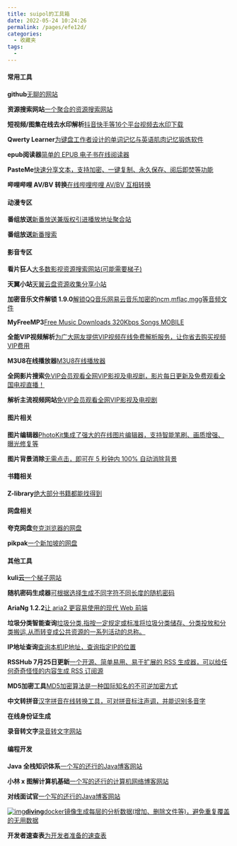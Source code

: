 ```yaml
---
title: suipol的工具箱
date: 2022-05-24 10:24:26
permalink: /pages/efe12d/
categories:
  - 收藏夹
tags:
  - 
---
```

#### 常用工具
**github**[无聊的网站](https://github.com/)

**资源搜索网站**[一个聚合的资源搜索网站](https://lzpan.com/#)

**短视频/图集在线去水印解析**[抖音快手等16个平台视频去水印下载](https://watermark.liumingye.cn/)

**Qwerty Learner**[为键盘工作者设计的单词记忆与英语肌肉记忆锻炼软件](https://qwerty.liumingye.cn/)

**epub阅读器**[简单的 EPUB 电子书在线阅读器](https://epub.liumingye.cn/)

**PasteMe**[快速分享文本，支持加密、一键复制、永久保存、阅后即焚等功能](https://paste.liumingye.cn/)



**哔哩哔哩 AV/BV 转换**[在线哔哩哔哩 AV/BV 互相转换](https://tool.liumingye.cn/avbv)

#### 动漫专区

**番组放送**[新番放送兼版权引进播放地址聚合站](https://bgm.liumingye.cn/)

**番组放送**[新番搜索](https://blog.iacg.site/)



#### 影音专区

**看片狂人**[大多数影视资源搜索网站(可能需要梯子)](https://www.kpkuang.xyz/)

**天翼小站**[天翼云盘资源收集分享小站](https://yun.hei521.cn/)

**加密音乐文件解锁 1.9.0**[解锁QQ音乐网易云音乐加密的ncm,mflac,mgg等音频文件](https://tool.liumingye.cn/unlock-music)

**MyFreeMP3**[Free Music Downloads 320Kbps Songs MOBILE](http://tools.liumingye.cn/music)

**全能VIP视频解析**[为广大网友提供VIP视频在线免费解析服务，让你省去购买视频VIP费用](http://tool.liumingye.cn/video)

**M3U8在线播放器**[M3U8在线播放器](http://tool.liumingye.cn/m3u8)

**全网影片搜索**[免VIP会员观看全网VIP影视及电视剧，影片每日更新及免费观看全国电视直播！](https://lab.liumingye.cn/)

**解析主流视频网站**[免VIP会员观看全网VIP影视及电视剧](https://jx.618g.com/)



#### 图片相关



**图片编辑器**[PhotoKit集成了强大的在线图片编辑器，支持智能笔刷、画质增强、曝光修复等](https://photokit.com/editor/?lang=zh)

**图片背景消除**[无需点击，即可在 5 秒钟内 100% 自动消除背景](https://www.remove.bg/zh)





#### 书籍相关

**Z-library**[绝大部分书籍都能找得到](https://zh.z-lib.org/)

#### 网盘相关

**夸克网盘**[夸克浏览器的网盘](https://pan.quark.cn/?entry=baiduPC2&bd_vid=7782205837333157165#/user/login?callback=%2F)

**pikpak**[一个新加坡的网盘](https://www.tjsky.net/?p=277)







#### 其他工具

**kuli云**[一个梯子网站](https://oooiooo.me/auth/login)

**随机密码生成器**[可根据选择生成不同字符不同长度的随机密码](https://tool.liumingye.cn/password)

**AriaNg 1.2.2**[让 aria2 更容易使用的现代 Web 前端](http://aria2.liumingye.cn/)

**垃圾分类智能查询**[垃圾分类,指按一定规定或标准将垃圾分类储存、分类投放和分类搬运,从而转变成公共资源的一系列活动的总称。](https://tool.liumingye.cn/ljcx)

**IP地址查询**[查询本机IP地址，查询指定IP的位置](https://tool.liumingye.cn/ip)

**RSSHub 7月25日更新**[一个开源、简单易用、易于扩展的 RSS 生成器，可以给任何奇奇怪怪的内容生成 RSS 订阅源](https://rsshub.liumingye.cn/)

**MD5加密工具**[MD5加密算法是一种国际知名的不可逆加密方式](https://tool.liumingye.cn/md5)

**中文转拼音**[汉字拼音在线转换工具，可对拼音标注声调，并能识别多音字](https://tool.liumingye.cn/pinyin)

**在线身份证生成**[](http://sfz.uzuzuz.com/?region=330781&birthday=19850907&sex=1&num=5)

**录音转文字**[录音转文字网站](https://www.luyinzhushou.com/voice2text/)




#### 编程开发

**Java 全栈知识体系**[一个写的还行的Java博客网站](https://www.pdai.tech/)

**小林 x 图解计算机基础**[一个写的还行的计算机网络博客网站](https://xiaolincoding.com/)

**对线面试官**[一个写的还行的Java博客网站](http://javainterview.gitee.io/luffy/)



[![img](https://diving.npmtrend.com/favicon.ico)**diving**docker镜像生成每层的分析数据(增加、删除文件等)，避免重复覆盖的无用数据](https://diving.npmtrend.com/)

**开发者速查表**[为开发者准备的速查表](https://devhints.io/)